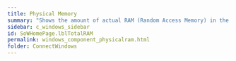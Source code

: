 ```yaml
---
title: Physical Memory
summary: "Shows the amount of actual RAM (Random Access Memory) in the machine."
sidebar: c_windows_sidebar
id: SoWHomePage.lblTotalRAM
permalink: windows_component_physicalram.html
folder: ConnectWindows
---
```


